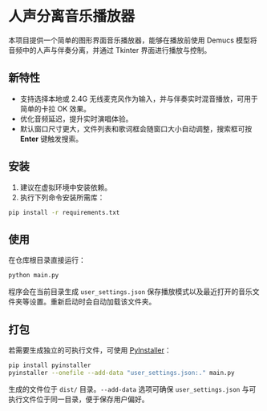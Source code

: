 # 人声分离音乐播放器

本项目提供一个简单的图形界面音乐播放器，能够在播放前使用 Demucs 模型将音频中的人声与伴奏分离，并通过 Tkinter 界面进行播放与控制。

## 新特性

- 支持选择本地或 2.4G 无线麦克风作为输入，并与伴奏实时混音播放，可用于简单的卡拉 OK 效果。
- 优化音频延迟，提升实时演唱体验。
- 默认窗口尺寸更大，文件列表和歌词框会随窗口大小自动调整，搜索框可按 **Enter** 键触发搜索。

## 安装

1. 建议在虚拟环境中安装依赖。
2. 执行下列命令安装所需库：

```bash
pip install -r requirements.txt
```

## 使用

在仓库根目录直接运行：

```bash
python main.py
```

程序会在当前目录生成 `user_settings.json` 保存播放模式以及最近打开的音乐文件夹等设置。重新启动时会自动加载该文件夹。

## 打包

若需要生成独立的可执行文件，可使用 [PyInstaller](https://pyinstaller.org/)：

```bash
pip install pyinstaller
pyinstaller --onefile --add-data "user_settings.json:." main.py
```

生成的文件位于 `dist/` 目录。`--add-data` 选项可确保 `user_settings.json` 与可执行文件位于同一目录，便于保存用户偏好。


